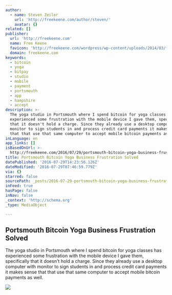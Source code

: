 ```yaml
---
author:
  - name: Steven Zeiler
    url: 'http://freekeene.com/author/steven/'
    avatar: {}
related: []
publisher:
  url: 'http://freekeene.com'
  name: Free Keene
  favicon: 'http://freekeene.com/wordpress/wp-content/uploads/2014/03/favicon.ico'
  domain: freekeene.com
keywords:
  - bitcoin
  - yoga
  - bitpay
  - studio
  - mobile
  - payment
  - portsmouth
  - app
  - hampshire
  - accept
description: >-
  The yoga studio in Portsmouth where I spend bitcoin for yoga classes has
  experienced some frustration with the mobile device I gave them, specifically
  that it doesn't hold a charge. Since they already use a desktop computer with
  monitor to sign students in and process credit card payments it makes sense
  that that use that same computer to accept mobile bitcoin payments as well.
inLanguage: en
app_links: []
isBasedOnUrl: >-
  http://freekeene.com/2016/07/29/portsmouth-bitcoin-yoga-business-frustration-solved/
title: Portsmouth Bitcoin Yoga Business Frustration Solved
datePublished: '2016-07-29T14:23:56.126Z'
dateModified: '2016-07-29T07:46:59.779Z'
via: {}
starred: false
sourcePath: _posts/2016-07-29-portsmouth-bitcoin-yoga-business-frustration-solved.md
inFeed: true
hasPage: false
inNav: false
_context: 'http://schema.org'
_type: MediaObject

---
```

<article style=""><h1>Portsmouth Bitcoin Yoga Business Frustration Solved</h1><p>The yoga studio in Portsmouth where I spend bitcoin for yoga classes has experienced some frustration with the mobile device I gave them, specifically that it doesn't hold a charge. Since they already use a desktop computer with monitor to sign students in and process credit card payments it makes sense that that use that same computer to accept mobile bitcoin payments as well.</p><img src="http://i2.wp.com/scontent-iad3-1.xx.fbcdn.net/t31.0-8/13227521_10205932064810151_5065755834867129999_o.jpg?resize=1024%2C768&amp;ssl=1" /></article>